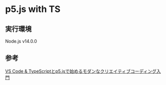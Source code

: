 # p5.js with TS
## 実行環境
Node.js v14.0.0

## 参考
[VS Code & TypeScriptとp5.jsで始めるモダンなクリエイティブコーディング入門](https://ics.media/entry/210129/)